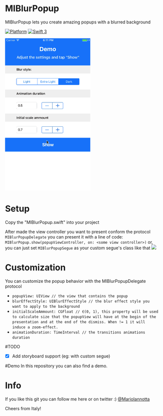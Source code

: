 # MIBlurPopup
MIBlurPopup lets you create amazing popups with a blurred background

[![Platform](http://img.shields.io/badge/platform-ios-red.svg?style=flat
)](https://developer.apple.com/iphone/index.action)
[![Swift 3](https://img.shields.io/badge/Swift-3-orange.svg?style=flat)](https://developer.apple.com/swift/)

<img src="ReadmeResources/demo.gif" height="500"/>

# Setup
Copy the "MIBlurPopup.swift" into your project

After made the view controller you want to present conform the protocol ```MIBlurPopupDelegate``` you can present it with a line of code:
```MIBlurPopup.show(popupViewController, on: <some view controller>)``` or, you can just set ```MIBlurPopupSegue``` as your custom segue's class like that <img src="ReadmeResources/customSegue.png" width="400"/>

# Customization
You can customize the popup behavior with the MIBlurPopupDelegate protocol
- ```popupView: UIView // the view that contains the popup```
- ```blurEffectStyle: UIBlurEffectStyle // the blur effect style you want to apply to the background```
- ```initialScaleAmmount: CGFloat // ∈(0, 1), this property will be used to calculate size that the popupView will have at the begin of the presentation and at the end of the dismiss. When != 1 it will induce a zoom-effect.```
- ```animationDuration: TimeInterval // the transitions animations duration```

#TODO
* [x] Add storyboard support (eg: with custom segue)

#Demo
In this repository you can also find a demo.

# Info
If you like this git you can follow me here or on twitter :) [@MarioIannotta](http://www.twitter.com/marioiannotta)

Cheers from Italy!
